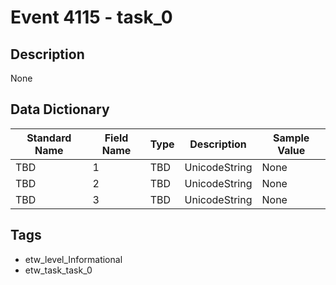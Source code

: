 # Event 4115 - task_0

## Description
None

## Data Dictionary
|Standard Name|Field Name|Type|Description|Sample Value|
|---|---|---|---|---|
|TBD|1|TBD|UnicodeString|None|None|
|TBD|2|TBD|UnicodeString|None|None|
|TBD|3|TBD|UnicodeString|None|None|

## Tags
* etw_level_Informational
* etw_task_task_0